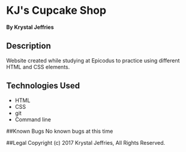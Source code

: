 # KJ's Cupcake Shop
**By Krystal Jeffries**

## Description
Website created while studying at Epicodus to practice using different HTML and CSS elements.

## Technologies Used
* HTML
* CSS
* git
* Command line

##Known Bugs
No known bugs at this time

##Legal
Copyright (c) 2017 Krystal Jeffries, All Rights Reserved.
